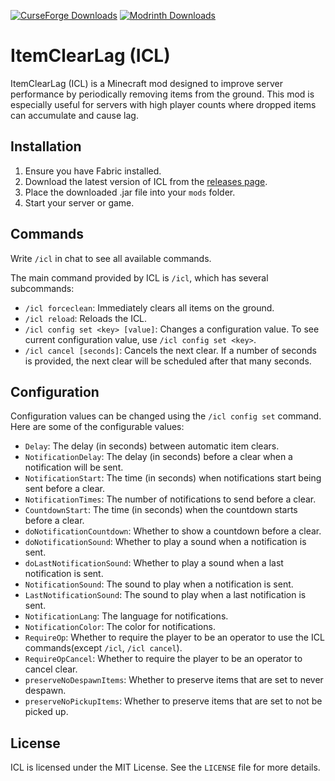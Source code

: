 [![CurseForge Downloads](https://img.shields.io/curseforge/dt/1001584?style=for-the-badge&logo=curseforge&logoColor=%230d0d0d&labelColor=%23f16436&color=%230d0d0d)](https://www.curseforge.com/minecraft/mc-mods/itemclearlag) [![Modrinth Downloads](https://img.shields.io/modrinth/dt/NJcJEXNc?style=for-the-badge&logo=modrinth&color=%231bd96a)](https://modrinth.com/mod/itemclearlag)

# ItemClearLag (ICL)

ItemClearLag (ICL) is a Minecraft mod designed to improve server performance by periodically removing items from the ground. This mod is especially useful for servers with high player counts where dropped items can accumulate and cause lag.

## Installation

1. Ensure you have Fabric installed.
2. Download the latest version of ICL from the [releases page](https://github.com/VeiTrr/ItemClearLag-ICL/releases).
3. Place the downloaded .jar file into your `mods` folder.
4. Start your server or game.

## Commands

Write `/icl` in chat to see all available commands.

The main command provided by ICL is `/icl`, which has several subcommands:

- `/icl forceclean`: Immediately clears all items on the ground.
- `/icl reload`: Reloads the ICL.
- `/icl config set <key> [value]`: Changes a configuration value. To see current configuration value, use `/icl config set <key>`.
- `/icl cancel [seconds]`: Cancels the next clear. If a number of seconds is provided, the next clear will be scheduled after that many seconds.

## Configuration

Configuration values can be changed using the `/icl config set` command. Here are some of the configurable values:

- `Delay`: The delay (in seconds) between automatic item clears.
- `NotificationDelay`: The delay (in seconds) before a clear when a notification will be sent.
- `NotificationStart`: The time (in seconds) when notifications start being sent before a clear.
- `NotificationTimes`: The number of notifications to send before a clear.
- `CountdownStart`: The time (in seconds) when the countdown starts before a clear.
- `doNotificationCountdown`: Whether to show a countdown before a clear.
- `doNotificationSound`: Whether to play a sound when a notification is sent.
- `doLastNotificationSound`: Whether to play a sound when a last notification is sent.
- `NotificationSound`: The sound to play when a notification is sent.
- `LastNotificationSound`: The sound to play when a last notification is sent.
- `NotificationLang`: The language for notifications.
- `NotificationColor`: The color for notifications.
- `RequireOp`: Whether to require the player to be an operator to use the ICL commands(except `/icl`, `/icl cancel`).
- `RequireOpCancel`: Whether to require the player to be an operator to cancel clear.
- `preserveNoDespawnItems`: Whether to preserve items that are set to never despawn.
- `preserveNoPickupItems`: Whether to preserve items that are set to not be picked up.

## License

ICL is licensed under the MIT License. See the `LICENSE` file for more details.
